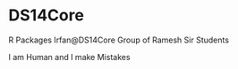 # DS14Core
R Packages 
Irfan@DS14Core Group of Ramesh Sir Students



I am Human and I make Mistakes 
